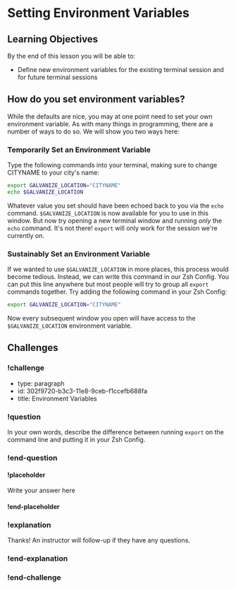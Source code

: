 # Setting Environment Variables

## Learning Objectives

By the end of this lesson you will be able to:

* Define new environment variables for the existing terminal session and for future terminal sessions

## How do you set environment variables?

While the defaults are nice, you may at one point need to set your own environment variable. As with many things in programming, there are a number of ways to do so. We will show you two ways here:

### Temporarily Set an Environment Variable

Type the following commands into your terminal, making sure to change CITYNAME to your city's name:

```bash
export GALVANIZE_LOCATION="CITYNAME"
echo $GALVANIZE_LOCATION
```

Whatever value you set should have been echoed back to you via the `echo` command. `$GALVANIZE_LOCATION` is now available for you to use in this window. But now try opening a new terminal window and running _only_ the `echo` command. It's not there! `export` will only work for the session we're currently on.

### Sustainably Set an Environment Variable

If we wanted to use `$GALVANIZE_LOCATION` in more places, this process would become tedious. Instead, we can write this command in our Zsh Config. You can put this line anywhere but most people will try to group all `export` commands together. Try adding the following command in your Zsh Config:

```bash
export GALVANIZE_LOCATION="CITYNAME"
```

Now every subsequent window you open will have access to the `$GALVANIZE_LOCATION` environment variable.

## Challenges

<!-- Question -->

### !challenge

* type: paragraph
* id: 302f9720-b3c3-11e8-9ceb-f1ccefb688fa
* title: Environment Variables

### !question

In your own words, describe the difference between running `export` on the command line and putting it in your Zsh Config.

### !end-question

#### !placeholder

Write your answer here

#### !end-placeholder

### !explanation

Thanks! An instructor will follow-up if they have any questions.

### !end-explanation

### !end-challenge
